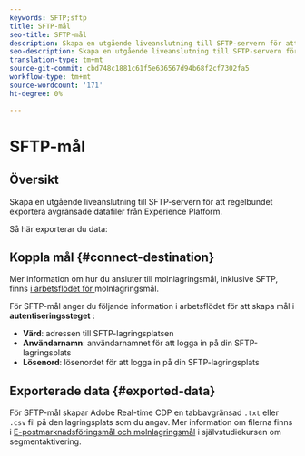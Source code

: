 ```yaml
---
keywords: SFTP;sftp
title: SFTP-mål
seo-title: SFTP-mål
description: Skapa en utgående liveanslutning till SFTP-servern för att regelbundet exportera avgränsade datafiler från Experience Platform.
seo-description: Skapa en utgående liveanslutning till SFTP-servern för att regelbundet exportera avgränsade datafiler från Experience Platform.
translation-type: tm+mt
source-git-commit: cbd748c1881c61f5e636567d94b68f2cf7302fa5
workflow-type: tm+mt
source-wordcount: '171'
ht-degree: 0%

---
```



# SFTP-mål

## Översikt

Skapa en utgående liveanslutning till SFTP-servern för att regelbundet exportera avgränsade datafiler från Experience Platform.

Så här exporterar du data:

## Koppla mål {#connect-destination}

Mer information om hur du ansluter till molnlagringsmål, inklusive SFTP, finns [i arbetsflödet för ](/help/rtcdp/destinations/cloud-storage-destinations-workflow.md)molnlagringsmål.

För SFTP-mål anger du följande information i arbetsflödet för att skapa mål i **autentiseringssteget** :

* **Värd**: adressen till SFTP-lagringsplatsen
* **Användarnamn**: användarnamnet för att logga in på din SFTP-lagringsplats
* **Lösenord**: lösenordet för att logga in på din SFTP-lagringsplats

## Exporterade data {#exported-data}

För SFTP-mål skapar Adobe Real-time CDP en tabbavgränsad `.txt` eller `.csv` fil på den lagringsplats som du angav. Mer information om filerna finns i [E-postmarknadsföringsmål och molnlagringsmål](/help/rtcdp/destinations/activate-destinations.md#esp-and-cloud-storage) i självstudiekursen om segmentaktivering.
